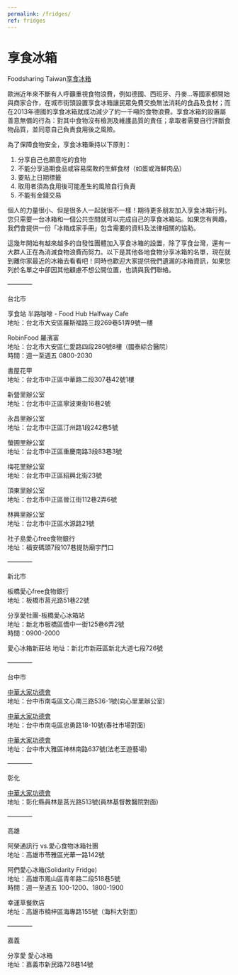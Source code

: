 ```yaml
---
permalink: /fridges/
ref: fridges
---
```


# 享食冰箱

Foodsharing Taiwan[享食冰箱](https://drive.google.com/file/d/15cWiWr9Pvj-4s1pPWjtp7dTYd_6uZTGm/view?usp=sharing)

歐洲近年來不斷有人呼籲重視食物浪費，例如德國、西班牙、丹麥...等國家都開始與商家合作，在城市街頭設置享食冰箱讓民眾免費交換無法消耗的食品及食材；而在2013年德國的享食冰箱就成功減少了約一千噸的食物浪費。享食冰箱的設置屬善意無償的行為：對其中食物沒有檢測及維護品質的責任；拿取者需要自行評斷食物品質，並同意自己負責食用後之風險。

為了保障食物安全，享食冰箱秉持以下原則：

1. 分享自己也願意吃的食物 
2. 不能分享過期食品或容易腐敗的生鮮食材（如蛋或海鮮肉品）
3. 要貼上日期標籤
4. 取用者須為食用後可能產生的風險自行負責
5. 不能有金錢交易 

個人的力量很小、但是很多人一起就很不一樣！期待更多朋友加入享食冰箱行列。您只需要一台冰箱和一個公共空間就可以完成自己的享食冰箱站。如果您有興趣，我們會提供一份「冰箱成家手冊」包含需要的資料及法律相關的協助。

這幾年開始有越來越多的自發性團體加入享食冰箱的設置，除了享食台灣，還有一大群人正在為消滅食物浪費而努力。以下是其他各地食物分享冰箱的名單，現在就到離你家最近的冰箱去看看吧！同時也歡迎大家提供我們遺漏的冰箱資訊，如果您列於名單之中卻因其他顧慮不想公開位置，也請與我們聯絡。

————

台北市

享食站 半路咖啡 - Food Hub Halfway Cafe 
<br />地址：台北市大安區羅斯福路三段269巷51弄9號一樓

RobinFood 羅濱富 
<br />地址：台北市大安區仁愛路四段280號8樓（國泰綜合醫院） 
<br />時間：週一至週五 0800-2030

書屋花甲 
<br />地址：台北市中正區中華路二段307巷42號1樓

新營里辦公室 
<br />地址：台北市中正區寧波東街16巷2號

永昌里辦公室 
<br />地址：台北市中正區汀州路1段242巷5號

螢圃里辦公室 
<br />地址：台北市中正區重慶南路3段83巷3號

梅花里辦公室
<br />地址：台北市中正區紹興北街23號

頂東里辦公室 
<br />地址：台北市中正區晉江街112巷2弄6號

林興里辦公室 
<br />地址：台北市中正區水源路21號

社子島愛心free食物銀行 
<br />地址：福安碼頭7段107巷提防廟宇門口

————

新北市

板橋愛心free食物銀行 
<br />地址：板橋市莒光路51巷22號

分享愛社團-板橋愛心冰箱站 
<br />地址：新北市板橋區僑中一街125巷6弄2號 
<br />時間：0900-2000

愛心冰箱新莊站 地址：新北市新莊區新北大道七段726號

————

台中市

[中華大家功德會](http://www.dajia.org.tw/RWD01/OnePage.aspx?tid=89)
<br />地址：台中市南屯區文心南三路536-1號(向心里里辦公室)

[中華大家功德會](http://www.dajia.org.tw/RWD01/OnePage.aspx?tid=89)
<br />地址：台中市南屯區忠勇路18-10號(春社市場對面)


[中華大家功德會](http://www.dajia.org.tw/RWD01/OnePage.aspx?tid=89)
<br />地址：台中市大雅區神林南路637號(法老王遊藝場)


————

彰化

[中華大家功德會](http://www.dajia.org.tw/RWD01/OnePage.aspx?tid=89) 
<br />地址：彰化縣員林是莒光路513號(員林基督教醫院對面)

————

高雄

阿榮通訊行 vs.愛心食物冰箱社團 
<br />地址：高雄市苓雅區光華一路142號

阿們愛心冰箱(Solidarity Fridge) 
<br />地址：高雄市鳳山區青年路二段518巷5號
<br />時間：週一至週五 100-1200、1800-1900
 
幸運草餐飲店 
<br />地址：高雄市楠梓區海專路155號（海科大對面）

————

嘉義

分享愛 愛心冰箱 
<br />地址：嘉義市新民路728巷14號




